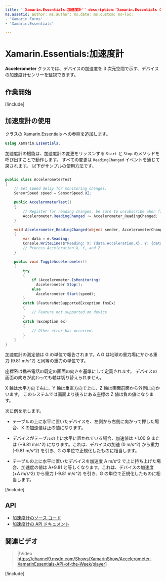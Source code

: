 ```yaml
---
title: ''Xamarin.Essentials:加速度計'' description:'Xamarin.Essentials の Accelerometer クラスでは、デバイスの加速度を 3 次元空間で示す、デバイスの加速度計センサーを監視できます。'
ms.assetid: author: ms.author: ms.date: ms.custom: no-loc:
- 'Xamarin.Forms'
- 'Xamarin.Essentials'

---
```


# <a name="xamarinessentials-accelerometer"></a>Xamarin.Essentials:加速度計

**Accelerometer** クラスでは、デバイスの加速度を 3 次元空間で示す、デバイスの加速度計センサーを監視できます。

## <a name="get-started"></a>作業開始

[!include[](~/essentials/includes/get-started.md)]

## <a name="using-accelerometer"></a>加速度計の使用

クラスの Xamarin.Essentials への参照を追加します。

```csharp
using Xamarin.Essentials;
```

加速度計の機能は、加速度計の変更をリッスンする `Start` と `Stop` のメソッドを呼び出すことで動作します。 すべての変更は `ReadingChanged` イベントを通じて戻されます。 以下がサンプルの使用方法です。

```csharp

public class AccelerometerTest
{
    // Set speed delay for monitoring changes.
    SensorSpeed speed = SensorSpeed.UI;

    public AccelerometerTest()
    {
        // Register for reading changes, be sure to unsubscribe when finished
        Accelerometer.ReadingChanged += Accelerometer_ReadingChanged;
    }

    void Accelerometer_ReadingChanged(object sender, AccelerometerChangedEventArgs e)
    {
        var data = e.Reading;
        Console.WriteLine($"Reading: X: {data.Acceleration.X}, Y: {data.Acceleration.Y}, Z: {data.Acceleration.Z}");
        // Process Acceleration X, Y, and Z
    }

    public void ToggleAccelerometer()
    {
        try
        {
            if (Accelerometer.IsMonitoring)
              Accelerometer.Stop();
            else
              Accelerometer.Start(speed);
        }
        catch (FeatureNotSupportedException fnsEx)
        {
            // Feature not supported on device
        }
        catch (Exception ex)
        {
            // Other error has occurred.
        }
    }
}
```

加速度計の測定値は G の単位で報告されます。A G は地球の重力場にかかる重力 (9.81 m/s^2) と同等の重力の単位です。

座標系は携帯電話の既定の画面の向きを基準にして定義されます。 デバイスの画面の向きが変わっても軸は切り替えられません。

X 軸は水平方向で右に、Y 軸は垂直方向で上に、Z 軸は画面前面から外側に向かいます。 このシステムでは画面より後ろにある座標の Z 値は負の値になります。

次に例を示します。

- テーブルの上に水平に置いたデバイスを、左側から右側に向かって押した場合、X の加速値は正の値になります。

- デバイスがテーブルの上に水平に置かれている場合、加速値は +1.00 G または (+9.81 m/s^2) になります。これは、デバイスの加速 (0 m/s^2) から重力 (-9.81 m/s^2) を引き、G の単位で正規化したものに相当します。

- テーブルの上に水平に置いたデバイスを加速度 A m/s^2 で上に持ち上げた場合、加速度の値は A+9.81 と等しくなります。これは、デバイスの加速度 (+A m/s^2) から重力 (-9.81 m/s^2) を引き、G の単位で正規化したものに相当します。

[!include[](~/essentials/includes/sensor-speed.md)]

## <a name="api"></a>API

- [加速度計のソース コード](https://github.com/xamarin/Essentials/tree/master/Xamarin.Essentials/Accelerometer)
- [加速度計の API ドキュメント](xref:Xamarin.Essentials.Accelerometer)

## <a name="related-video"></a>関連ビデオ

> [!Video https://channel9.msdn.com/Shows/XamarinShow/Accelerometer-XamarinEssentials-API-of-the-Week/player]

[!include[](~/essentials/includes/xamarin-show-essentials.md)]
